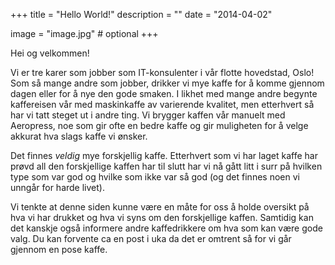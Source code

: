+++
title = "Hello World!"
description = ""
date = "2014-04-02"

image = "image.jpg" # optional
+++

Hei og velkommen!

Vi er tre karer som jobber som IT-konsulenter i vår flotte hovedstad, Oslo!
Som så mange andre som jobber, drikker vi mye kaffe for å komme gjennom dagen
eller for å nye den gode smaken. I likhet med mange andre begynte kaffereisen
vår med maskinkaffe av varierende kvalitet, men etterhvert så har vi tatt steget
ut i andre ting. Vi brygger kaffen vår manuelt med Aeropress, noe som gir ofte 
en bedre kaffe og gir muligheten for å velge akkurat hva slags kaffe vi ønsker.

Det finnes _veldig_ mye forskjellig kaffe. Etterhvert som vi har laget kaffe har
prøvd all den forskjellige kaffen har til slutt har vi nå gått litt i surr på
hvilken type som var god og hvilke som ikke var så god (og det finnes noen vi
unngår for harde livet).

Vi tenkte at denne siden kunne være en måte for oss å holde oversikt på hva vi 
har drukket og hva vi syns om den forskjellige kaffen. Samtidig kan det kanskje
også informere andre kaffedrikkere om hva som kan være gode valg.
Du kan forvente ca en post i uka da det er omtrent så for vi går gjennom en pose
kaffe.

